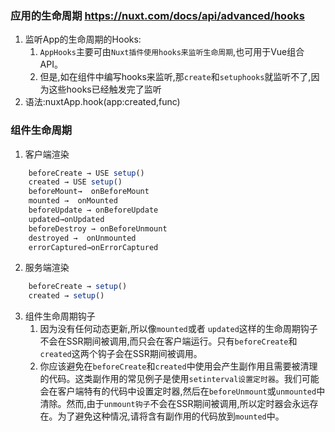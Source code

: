 ### 应用的生命周期 https://nuxt.com/docs/api/advanced/hooks
1. 监听App的生命周期的Hooks:
    1. `AppHooks`主要可由`Nuxt插件使用hooks来监听生命周期`,也可用于Vue组合API。
    2. 但是,如在组件中编写hooks来监听,那`create`和`setuphooks`就监听不了,因为这些hooks已经触发完了监听
2. 语法:nuxtApp.hook(app:created,func)


### 组件生命周期
1. 客户端渲染
```js
    beforeCreate → USE setup()
    created → USE setup()
    beforeMount→  onBeforeMount
    mounted →  onMounted
    beforeUpdate → onBeforeUpdate
    updated→onUpdated
    beforeDestroy → onBeforeUnmount
    destroyed →  onUnmounted
    errorCaptured→onErrorCaptured
```
2. 服务端渲染
```js
    beforeCreate → setup()
    created → setup()
```

3. 组件生命周期钩子
    1. 因为没有任何动态更新,所以像`mounted`或者 `updated`这样的生命周期钩子不会在SSR期间被调用,而只会在客户端运行。只有`beforeCreate`和`created`这两个钩子会在SSR期间被调用。
    2. 你应该避免在`beforeCreate`和`created`中使用会产生副作用且需要被清理的代码。这类副作用的常见例子是使用`setinterval设置定时器`。我们可能会在客户端特有的代码中设置定时器,然后在`beforeUnmount`或`unmounted`中清除。然而,由于`unmount钩子`不会在SSR期间被调用,所以定时器会永远存在。为了避免这种情况,请将含有副作用的代码放到`mounted`中。

